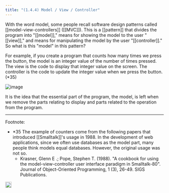 ```yaml
---
title: "(1.4.4) Model / View / Controller"
---
```


With the word model, some people recall software design patterns called [[model-view-controllers]] ([[MVC]]). This is a [[pattern]] that divides the program into "[[model]]," means for showing the model to the user "[[view]]," and means for manipulating the model by the user "[[controller]]." So what is this "model" in this pattern?

For example, if you create a program that counts how many times we press the button, the model is an integer value of the number of times pressed. The view is the code to display that integer value on the screen.  The controller is the code to update the integer value when we press the button. (*35)

![image](https://gyazo.com/589b5ba97e3cbac996d899c3e63c0959/thumb/1000)

It is the idea that the essential part of the program, the model, is left when we remove the parts relating to display and parts related to the operation from the program.

---

Footnote:
- *35 The example of counters come from the following papers that introduced [[Smalltalk]]'s usage in 1988. In the development of web applications, since we often use databases as the model part, many people think models equal databases. However, the original usage was not so.
    - Krasner, Glenn E .; Pope, Stephen T. (1988). "A cookbook for using the model-view-controller user interface paradigm in Smalltalk-80". Journal of Object-Oriented Programming, 1 (3), 26-49. SIGS Publications.
<img src='https://scrapbox.io/api/pages/nishio/en/icon' alt='en.icon' height="19.5"/>